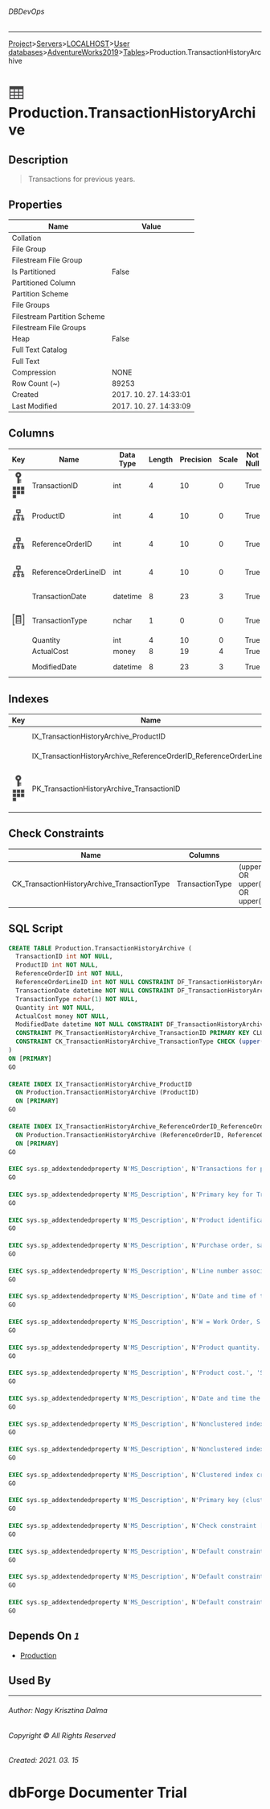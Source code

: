 ###### DBDevOps
___
[Project](../../../../../startpage.md)>[Servers](../../../../Servers.md)>[LOCALHOST](../../../LOCALHOST.md)>[User databases](../../UserDatabases.md)>[AdventureWorks2019](../AdventureWorks2019.md)>[Tables](Tables.md)>Production.TransactionHistoryArchive


# ![logo](../../../../../Images/table.svg) Production.TransactionHistoryArchive

## <a name="#Description"></a>Description
> Transactions for previous years.
## <a name="#Properties"></a>Properties
|Name|Value|
|---|---|
|Collation||
|File Group||
|Filestream File Group||
|Is Partitioned|False|
|Partitioned Column||
|Partition Scheme||
|File Groups||
|Filestream Partition Scheme||
|Filestream File Groups||
|Heap|False|
|Full Text Catalog||
|Full Text||
|Compression|NONE|
|Row Count (~)|89253|
|Created|2017. 10. 27. 14:33:01|
|Last Modified|2017. 10. 27. 14:33:09|


## <a name="#Columns"></a>Columns
|Key|Name|Data Type|Length|Precision|Scale|Not Null|Identity|Rule|Default|Computed|Persisted|Description
|---|---|---|---|---|---|---|---|---|---|---|---|---
|[![Primary Key PK_TransactionHistoryArchive_TransactionID](../../../../../Images/primarykey.svg)](#Indexes)[![Cluster Key PK_TransactionHistoryArchive_TransactionID](../../../../../Images/Cluster.svg)](#Indexes)|TransactionID|int|4|10|0|True||||False|False|Primary key for TransactionHistoryArchive records.|
|[![Indexes IX_TransactionHistoryArchive_ProductID](../../../../../Images/index.svg)](#Indexes)|ProductID|int|4|10|0|True||||False|False|Product identification number. Foreign key to Product.ProductID.|
|[![Indexes IX_TransactionHistoryArchive_ReferenceOrderID_ReferenceOrderLineID](../../../../../Images/index.svg)](#Indexes)|ReferenceOrderID|int|4|10|0|True||||False|False|Purchase order, sales order, or work order identification number.|
|[![Indexes IX_TransactionHistoryArchive_ReferenceOrderID_ReferenceOrderLineID](../../../../../Images/index.svg)](#Indexes)|ReferenceOrderLineID|int|4|10|0|True|||(0)|False|False|Line number associated with the purchase order, sales order, or work order.|
||TransactionDate|datetime|8|23|3|True|||(getdate())|False|False|Date and time of the transaction.|
|[![Check Constraint CK_TransactionHistoryArchive_TransactionType](../../../../../Images/checkconstraint.svg)](#CheckConstraints)|TransactionType|nchar|1|0|0|True||||False|False|W = Work Order, S = Sales Order, P = Purchase Order|
||Quantity|int|4|10|0|True||||False|False|Product quantity.|
||ActualCost|money|8|19|4|True||||False|False|Product cost.|
||ModifiedDate|datetime|8|23|3|True|||(getdate())|False|False|Date and time the record was last updated.|

## <a name="#Indexes"></a>Indexes
|Key|Name|Columns|Unique|Type|Description
|---|---|---|---|---|---
||IX_TransactionHistoryArchive_ProductID|ProductID|False||Nonclustered index.|
||IX_TransactionHistoryArchive_ReferenceOrderID_ReferenceOrderLineID|ReferenceOrderID, ReferenceOrderLineID|False||Nonclustered index.|
|[![Primary Key PK_TransactionHistoryArchive_TransactionID](../../../../../Images/primarykey.svg)](#Indexes)[![Cluster Key PK_TransactionHistoryArchive_TransactionID](../../../../../Images/Cluster.svg)](#Indexes)|PK_TransactionHistoryArchive_TransactionID|TransactionID|True||Clustered index created by a primary key constraint.|

## <a name="#CheckConstraints"></a>Check Constraints
|Name|Columns|Condition|Description
|---|---|---|---
|CK_TransactionHistoryArchive_TransactionType|TransactionType|(upper([TransactionType])='P' OR upper([TransactionType])='S' OR upper([TransactionType])='W')||

## <a name="#SqlScript"></a>SQL Script
```SQL
CREATE TABLE Production.TransactionHistoryArchive (
  TransactionID int NOT NULL,
  ProductID int NOT NULL,
  ReferenceOrderID int NOT NULL,
  ReferenceOrderLineID int NOT NULL CONSTRAINT DF_TransactionHistoryArchive_ReferenceOrderLineID DEFAULT (0),
  TransactionDate datetime NOT NULL CONSTRAINT DF_TransactionHistoryArchive_TransactionDate DEFAULT (getdate()),
  TransactionType nchar(1) NOT NULL,
  Quantity int NOT NULL,
  ActualCost money NOT NULL,
  ModifiedDate datetime NOT NULL CONSTRAINT DF_TransactionHistoryArchive_ModifiedDate DEFAULT (getdate()),
  CONSTRAINT PK_TransactionHistoryArchive_TransactionID PRIMARY KEY CLUSTERED (TransactionID),
  CONSTRAINT CK_TransactionHistoryArchive_TransactionType CHECK (upper([TransactionType])='P' OR upper([TransactionType])='S' OR upper([TransactionType])='W')
)
ON [PRIMARY]
GO

CREATE INDEX IX_TransactionHistoryArchive_ProductID
  ON Production.TransactionHistoryArchive (ProductID)
  ON [PRIMARY]
GO

CREATE INDEX IX_TransactionHistoryArchive_ReferenceOrderID_ReferenceOrderLineID
  ON Production.TransactionHistoryArchive (ReferenceOrderID, ReferenceOrderLineID)
  ON [PRIMARY]
GO

EXEC sys.sp_addextendedproperty N'MS_Description', N'Transactions for previous years.', 'SCHEMA', N'Production', 'TABLE', N'TransactionHistoryArchive'
GO

EXEC sys.sp_addextendedproperty N'MS_Description', N'Primary key for TransactionHistoryArchive records.', 'SCHEMA', N'Production', 'TABLE', N'TransactionHistoryArchive', 'COLUMN', N'TransactionID'
GO

EXEC sys.sp_addextendedproperty N'MS_Description', N'Product identification number. Foreign key to Product.ProductID.', 'SCHEMA', N'Production', 'TABLE', N'TransactionHistoryArchive', 'COLUMN', N'ProductID'
GO

EXEC sys.sp_addextendedproperty N'MS_Description', N'Purchase order, sales order, or work order identification number.', 'SCHEMA', N'Production', 'TABLE', N'TransactionHistoryArchive', 'COLUMN', N'ReferenceOrderID'
GO

EXEC sys.sp_addextendedproperty N'MS_Description', N'Line number associated with the purchase order, sales order, or work order.', 'SCHEMA', N'Production', 'TABLE', N'TransactionHistoryArchive', 'COLUMN', N'ReferenceOrderLineID'
GO

EXEC sys.sp_addextendedproperty N'MS_Description', N'Date and time of the transaction.', 'SCHEMA', N'Production', 'TABLE', N'TransactionHistoryArchive', 'COLUMN', N'TransactionDate'
GO

EXEC sys.sp_addextendedproperty N'MS_Description', N'W = Work Order, S = Sales Order, P = Purchase Order', 'SCHEMA', N'Production', 'TABLE', N'TransactionHistoryArchive', 'COLUMN', N'TransactionType'
GO

EXEC sys.sp_addextendedproperty N'MS_Description', N'Product quantity.', 'SCHEMA', N'Production', 'TABLE', N'TransactionHistoryArchive', 'COLUMN', N'Quantity'
GO

EXEC sys.sp_addextendedproperty N'MS_Description', N'Product cost.', 'SCHEMA', N'Production', 'TABLE', N'TransactionHistoryArchive', 'COLUMN', N'ActualCost'
GO

EXEC sys.sp_addextendedproperty N'MS_Description', N'Date and time the record was last updated.', 'SCHEMA', N'Production', 'TABLE', N'TransactionHistoryArchive', 'COLUMN', N'ModifiedDate'
GO

EXEC sys.sp_addextendedproperty N'MS_Description', N'Nonclustered index.', 'SCHEMA', N'Production', 'TABLE', N'TransactionHistoryArchive', 'INDEX', N'IX_TransactionHistoryArchive_ProductID'
GO

EXEC sys.sp_addextendedproperty N'MS_Description', N'Nonclustered index.', 'SCHEMA', N'Production', 'TABLE', N'TransactionHistoryArchive', 'INDEX', N'IX_TransactionHistoryArchive_ReferenceOrderID_ReferenceOrderLineID'
GO

EXEC sys.sp_addextendedproperty N'MS_Description', N'Clustered index created by a primary key constraint.', 'SCHEMA', N'Production', 'TABLE', N'TransactionHistoryArchive', 'INDEX', N'PK_TransactionHistoryArchive_TransactionID'
GO

EXEC sys.sp_addextendedproperty N'MS_Description', N'Primary key (clustered) constraint', 'SCHEMA', N'Production', 'TABLE', N'TransactionHistoryArchive', 'CONSTRAINT', N'PK_TransactionHistoryArchive_TransactionID'
GO

EXEC sys.sp_addextendedproperty N'MS_Description', N'Check constraint [TransactionType]=''p'' OR [TransactionType]=''s'' OR [TransactionType]=''w'' OR [TransactionType]=''P'' OR [TransactionType]=''S'' OR [TransactionType]=''W''', 'SCHEMA', N'Production', 'TABLE', N'TransactionHistoryArchive', 'CONSTRAINT', N'CK_TransactionHistoryArchive_TransactionType'
GO

EXEC sys.sp_addextendedproperty N'MS_Description', N'Default constraint value of GETDATE()', 'SCHEMA', N'Production', 'TABLE', N'TransactionHistoryArchive', 'CONSTRAINT', N'DF_TransactionHistoryArchive_ModifiedDate'
GO

EXEC sys.sp_addextendedproperty N'MS_Description', N'Default constraint value of 0', 'SCHEMA', N'Production', 'TABLE', N'TransactionHistoryArchive', 'CONSTRAINT', N'DF_TransactionHistoryArchive_ReferenceOrderLineID'
GO

EXEC sys.sp_addextendedproperty N'MS_Description', N'Default constraint value of GETDATE()', 'SCHEMA', N'Production', 'TABLE', N'TransactionHistoryArchive', 'CONSTRAINT', N'DF_TransactionHistoryArchive_TransactionDate'
GO
```

## <a name="#DependsOn"></a>Depends On _`1`_
- [Production](../Security/Schemas/Production.md)


## <a name="#UsedBy"></a>Used By


___
###### Author: Nagy Krisztina Dalma
###### Copyright © All Rights Reserved
###### Created: 2021. 03. 15

# dbForge Documenter Trial